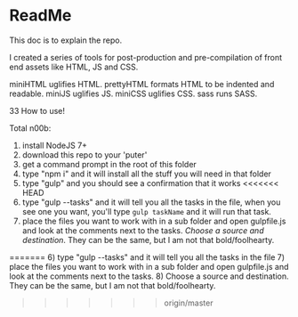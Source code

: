 # ReadMe

This doc is to explain the repo.

I created a series of tools for post-production and pre-compilation of front end assets like HTML, JS and CSS.

miniHTML uglifies HTML.
prettyHTML formats HTML to be indented and readable.
miniJS uglifies JS.
miniCSS uglifies CSS.
sass runs SASS.


33 How to use!

Total n00b:
1) install NodeJS 7+
2) download this repo to your 'puter'
3) get a command prompt in the root of this folder
4) type "npm i" and it will install all the stuff you will need in that folder
5) type "gulp" and you should see a confirmation that it works
<<<<<<< HEAD
6) type "gulp --tasks" and it will tell you all the tasks in the file, when you see one you want, you'll type `gulp taskName` and it will run that task.
7) place the files you want to work with in a sub folder and open gulpfile.js and look at the comments next to the tasks. *Choose a source and destination*. They can be the same, but I am not that bold/foolhearty.

=======
6) type "gulp --tasks" and it will tell you all the tasks in the file
7) place the files you want to work with in a sub folder and open gulpfile.js and look at the comments next to the tasks. 
8) Choose a source and destination. They can be the same, but I am not that bold/foolhearty.
>>>>>>> origin/master

